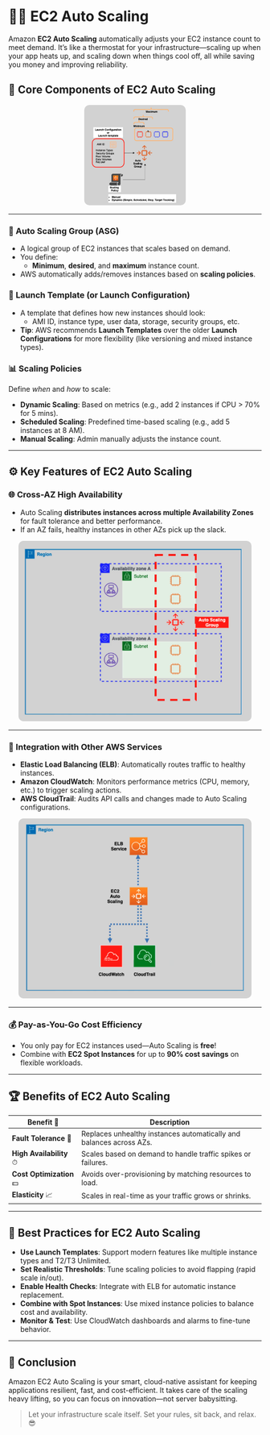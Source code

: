 # **🤹‍♀️ EC2 Auto Scaling**

Amazon **EC2 Auto Scaling** automatically adjusts your EC2 instance count to meet demand. It’s like a thermostat for your infrastructure—scaling up when your app heats up, and scaling down when things cool off, all while saving you money and improving reliability.

## **🧩 Core Components of EC2 Auto Scaling**

<div style="text-align: center;">
    <img src="images/ec2-as-components.png" alt="EC2-Auto-Scaling-Components" style="border-radius: 10px; width: 40%;">
</div>

---

### **👜 Auto Scaling Group (ASG)**

- A logical group of EC2 instances that scales based on demand.
- You define:
  - **Minimum**, **desired**, and **maximum** instance count.
- AWS automatically adds/removes instances based on **scaling policies**.

### **📝 Launch Template (or Launch Configuration)**

- A template that defines how new instances should look:
  - AMI ID, instance type, user data, storage, security groups, etc.
- **Tip**: AWS recommends **Launch Templates** over the older **Launch Configurations** for more flexibility (like versioning and mixed instance types).

### **📊 Scaling Policies**

Define _when_ and _how_ to scale:

- **Dynamic Scaling**: Based on metrics (e.g., add 2 instances if CPU > 70% for 5 mins).
- **Scheduled Scaling**: Predefined time-based scaling (e.g., add 5 instances at 8 AM).
- **Manual Scaling**: Admin manually adjusts the instance count.

---

## **⚙️ Key Features of EC2 Auto Scaling**

### **🌐 Cross-AZ High Availability**

- Auto Scaling **distributes instances across multiple Availability Zones** for fault tolerance and better performance.
- If an AZ fails, healthy instances in other AZs pick up the slack.

<div style="text-align: center;padding: 0 20px">
  <img src="images/ec2-as-multi-az.png" alt="Cross-AZ Load Balancing with Auto Scaling" style="border-radius: 10px;" />
</div>

---

### **🔗 Integration with Other AWS Services**

- **Elastic Load Balancing (ELB)**: Automatically routes traffic to healthy instances.
- **Amazon CloudWatch**: Monitors performance metrics (CPU, memory, etc.) to trigger scaling actions.
- **AWS CloudTrail**: Audits API calls and changes made to Auto Scaling configurations.

<div style="text-align: center;padding: 0 20px">
  <img src="images/ec2-as-integrations.png" alt="Auto Scaling Integrations with AWS Services" style="border-radius: 10px;" />
</div>

---

### **💰 Pay-as-You-Go Cost Efficiency**

- You only pay for EC2 instances used—Auto Scaling is **free**!
- Combine with **EC2 Spot Instances** for up to **90% cost savings** on flexible workloads.

---

## **🏆 Benefits of EC2 Auto Scaling**

| Benefit 🧠               | Description                                                         |
| ------------------------ | ------------------------------------------------------------------- |
| **Fault Tolerance** 💪   | Replaces unhealthy instances automatically and balances across AZs. |
| **High Availability** ⏱  | Scales based on demand to handle traffic spikes or failures.        |
| **Cost Optimization** 💵 | Avoids over-provisioning by matching resources to load.             |
| **Elasticity** 📈        | Scales in real-time as your traffic grows or shrinks.               |

---

## **🧠 Best Practices for EC2 Auto Scaling**

- **Use Launch Templates**: Support modern features like multiple instance types and T2/T3 Unlimited.
- **Set Realistic Thresholds**: Tune scaling policies to avoid flapping (rapid scale in/out).
- **Enable Health Checks**: Integrate with ELB for automatic instance replacement.
- **Combine with Spot Instances**: Use mixed instance policies to balance cost and availability.
- **Monitor & Test**: Use CloudWatch dashboards and alarms to fine-tune behavior.

---

## **🎯 Conclusion**

Amazon EC2 Auto Scaling is your smart, cloud-native assistant for keeping applications resilient, fast, and cost-efficient. It takes care of the scaling heavy lifting, so you can focus on innovation—not server babysitting.

> Let your infrastructure scale itself. Set your rules, sit back, and relax. 😎
